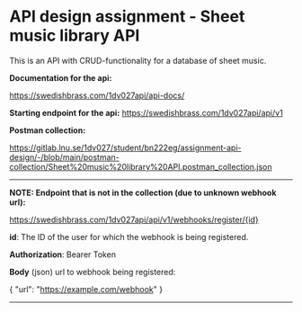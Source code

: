# API design assignment - Sheet music library API

This is an API with CRUD-functionality for a database of sheet music.

**Documentation for the api:**

https://swedishbrass.com/1dv027api/api-docs/

**Starting endpoint for the api:**
https://swedishbrass.com/1dv027api/api/v1

**Postman collection:**

https://gitlab.lnu.se/1dv027/student/bn222eg/assignment-api-design/-/blob/main/postman-collection/Sheet%20music%20library%20API.postman_collection.json

---
**NOTE: Endpoint that is not in the collection (due to unknown webhook url):**

https://swedishbrass.com/1dv027api/api/v1/webhooks/register/{id}

**id**: The ID of the user for which the webhook is being registered.

**Authorization**: Bearer Token

**Body** (json) url to webhook being registered:

{
  "url": "https://example.com/webhook"
}

---

